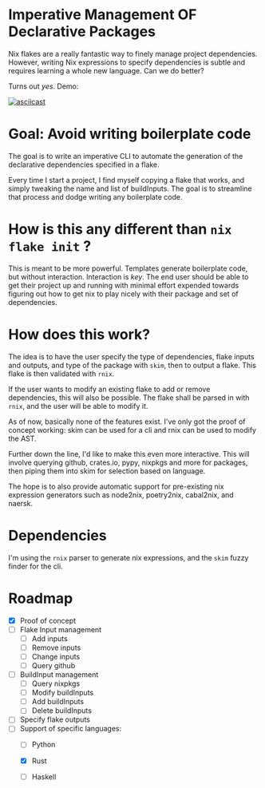 # Imperative Management OF Declarative Packages #

Nix flakes are a really fantastic way to finely manage project dependencies.
However, writing Nix expressions to specify dependencies is subtle
and requires learning a whole new language. Can we do better?

Turns out *yes*.  Demo:


[![asciicast](https://asciinema.org/a/ZegsK3eFdDwz32mYorJEcOFoQ.svg)](https://asciinema.org/a/ZegsK3eFdDwz32mYorJEcOFoQ)



# Goal: Avoid writing boilerplate code #

The goal is to write an imperative CLI to automate the generation
of the declarative dependencies specified in a flake.

Every time I start a project, I find myself copying a
flake that works, and simply tweaking the
name and list of buildInputs. The goal is to streamline
that process and dodge writing any boilerplate code.

# How is this any different than `nix flake init` ? #

This is meant to be more powerful. Templates generate
boilerplate code, but without interaction. Interaction
is *key*. The end user should be able to get their
project up and running with minimal effort expended
towards figuring out how to get nix to play nicely with
their package and set of dependencies.

# How does this work? #

The idea is to have the user specify the type of dependencies,
flake inputs and outputs, and type of the package with `skim`,
then to output a flake. This flake is then validated with `rnix`.

If the user wants to modify an existing flake to add or remove
dependencies, this will also be possible. The flake shall be
parsed in with `rnix`, and the user will be able to modify it.

As of now, basically none of the features exist. I've only
got the proof of concept working: skim can be used for a cli
and rnix can be used to modify the AST.

Further down the line, I'd like to make this even more interactive.
This will involve querying github, crates.io, pypy, nixpkgs and more for packages,
then piping them into skim for selection based on language.

The hope is to also provide automatic support for pre-existing
nix expression generators such as node2nix, poetry2nix, cabal2nix,
and naersk.

# Dependencies #

I'm using the `rnix` parser to generate nix expressions,
and the `skim` fuzzy finder for the cli.

# Roadmap #

- [x] Proof of concept
- [ ] Flake Input management
  - [ ] Add inputs
  - [ ] Remove inputs
  - [ ] Change inputs
  - [ ] Query github
- [ ] BuildInput management
  - [ ] Query nixpkgs
  - [ ] Modify buildInputs
  - [ ] Add buildInputs
  - [ ] Delete buildInputs
- [ ] Specify flake outputs
- [ ] Support of specific languages:
    - [ ] Python
    - [x] Rust
    - [ ] Haskell

